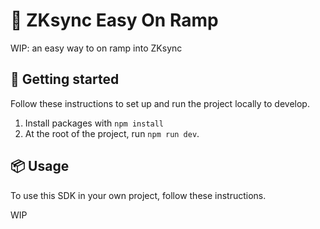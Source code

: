 # 🚀 ZKsync Easy On Ramp

WIP: an easy way to on ramp into ZKsync

## 🏁 Getting started

Follow these instructions to set up and run the project locally to develop.

1. Install packages with ```npm install```
2. At the root of the project, run `npm run dev`.

## 📦 Usage

To use this SDK in your own project, follow these instructions.

WIP
